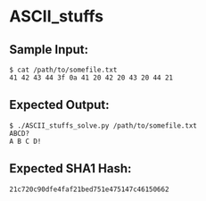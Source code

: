 # ASCII_stuffs

## Sample Input:

```
$ cat /path/to/somefile.txt
41 42 43 44 3f 0a 41 20 42 20 43 20 44 21
```
## Expected Output:

```
$ ./ASCII_stuffs_solve.py /path/to/somefile.txt
ABCD?
A B C D!
```
## Expected SHA1 Hash:

```
21c720c90dfe4faf21bed751e475147c46150662
```
